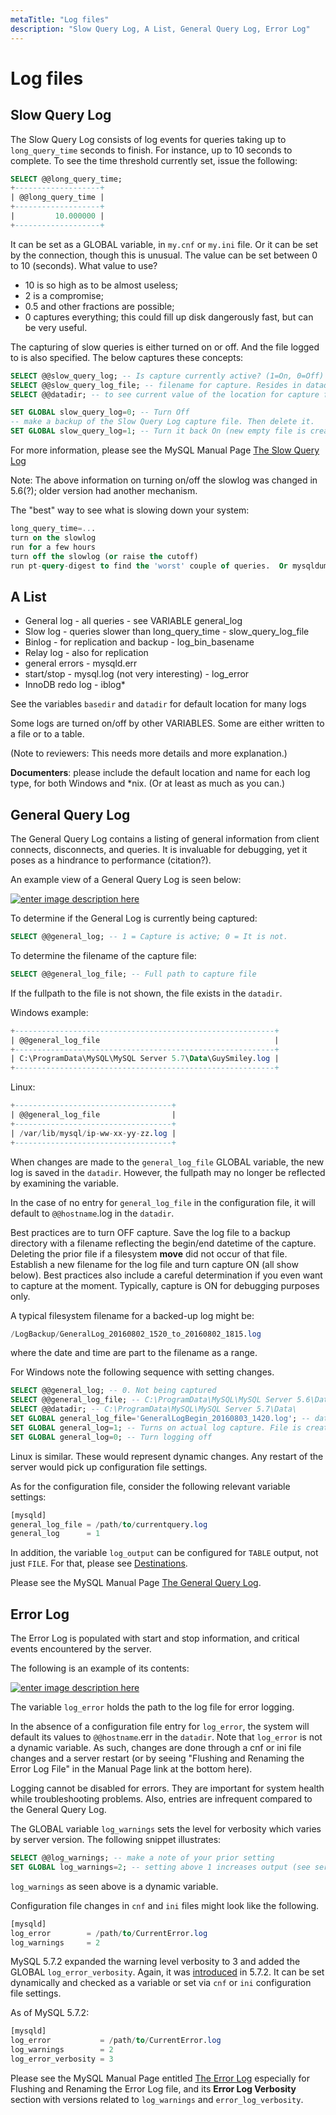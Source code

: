 ```yaml
---
metaTitle: "Log files"
description: "Slow Query Log, A List, General Query Log, Error Log"
---
```


# Log files



## Slow Query Log


The Slow Query Log consists of log events for queries taking up to `long_query_time` seconds to finish. For instance, up to 10 seconds to complete. To see the time threshold currently set, issue the following:

```sql
SELECT @@long_query_time;
+-------------------+
| @@long_query_time |
+-------------------+
|         10.000000 |
+-------------------+

```

It can be set as a GLOBAL variable, in `my.cnf` or `my.ini` file.  Or it can be set by the connection, though this is unusual. The value can be set between 0 to 10 (seconds).  What value to use?

- 10 is so high as to be almost useless;
- 2 is a compromise;
- 0.5 and other fractions are possible;
- 0 captures everything; this could fill up disk dangerously fast, but can be very useful.

The capturing of slow queries is either turned on or off. And the file logged to is also specified. The below captures these concepts:

```sql
SELECT @@slow_query_log; -- Is capture currently active? (1=On, 0=Off)
SELECT @@slow_query_log_file; -- filename for capture. Resides in datadir
SELECT @@datadir; -- to see current value of the location for capture file

SET GLOBAL slow_query_log=0; -- Turn Off
-- make a backup of the Slow Query Log capture file. Then delete it.
SET GLOBAL slow_query_log=1; -- Turn it back On (new empty file is created)

```

For more information, please see the MySQL Manual Page [The Slow Query Log](http://dev.mysql.com/doc/refman/5.7/en/slow-query-log.html)

Note:  The above information on turning on/off the slowlog was changed in 5.6(?); older version had another mechanism.

The "best" way to see what is slowing down your system:

```sql
long_query_time=...
turn on the slowlog
run for a few hours
turn off the slowlog (or raise the cutoff)
run pt-query-digest to find the 'worst' couple of queries.  Or mysqldumpslow -s t

```



## A List


- General log - all queries - see VARIABLE general_log
- Slow log - queries slower than long_query_time - slow_query_log_file
- Binlog - for replication and backup - log_bin_basename
- Relay log - also for replication
- general errors - mysqld.err
- start/stop - mysql.log (not very interesting) - log_error
- InnoDB redo log - iblog*

See the variables `basedir` and `datadir` for default location for many logs

Some logs are turned on/off by other VARIABLES. Some are either written to a file or to a table.

(Note to reviewers:  This needs more details and more explanation.)

**Documenters**: please include the default location and name for each log type, for both Windows and *nix.  (Or at least as much as you can.)



## General Query Log


The General Query Log contains a listing of general information from client connects, disconnects, and queries. It is invaluable for debugging, yet it poses as a hindrance to performance (citation?).

An example view of a General Query Log is seen below:

[<img src="http://i.stack.imgur.com/3dWFH.jpg" alt="enter image description here" />](http://i.stack.imgur.com/3dWFH.jpg)

To determine if the General Log is currently being captured:

```sql
SELECT @@general_log; -- 1 = Capture is active; 0 = It is not.

```

To determine the filename of the capture file:

```sql
SELECT @@general_log_file; -- Full path to capture file

```

If the fullpath to the file is not shown, the file exists in the `datadir`.

Windows example:

```sql
+----------------------------------------------------------+
| @@general_log_file                                       |
+----------------------------------------------------------+
| C:\ProgramData\MySQL\MySQL Server 5.7\Data\GuySmiley.log |
+----------------------------------------------------------+

```

Linux:

```sql
+-----------------------------------+
| @@general_log_file                |
+-----------------------------------+
| /var/lib/mysql/ip-ww-xx-yy-zz.log |
+-----------------------------------+

```

When changes are made to the `general_log_file` GLOBAL variable, the new log is saved in the `datadir`. However, the fullpath may no longer be reflected by examining the variable.

In the case of no entry for `general_log_file` in the configuration file, it will default to `@@hostname`.log in the `datadir`.

Best practices are to turn OFF capture. Save the log file to a backup directory with a filename reflecting the begin/end datetime of the capture. Deleting the prior file if a filesystem **move** did not occur of that file. Establish a new filename for the log file and turn capture ON (all show below). Best practices also include a careful determination if you even want to capture at the moment. Typically, capture is ON for debugging purposes only.

A typical filesystem filename for a backed-up log might be:

```sql
/LogBackup/GeneralLog_20160802_1520_to_20160802_1815.log

```

where the date and time are part to the filename as a range.

For Windows note the following sequence with setting changes.

```sql
SELECT @@general_log; -- 0. Not being captured
SELECT @@general_log_file; -- C:\ProgramData\MySQL\MySQL Server 5.6\Data\GuySmiley.log
SELECT @@datadir; -- C:\ProgramData\MySQL\MySQL Server 5.7\Data\
SET GLOBAL general_log_file='GeneralLogBegin_20160803_1420.log'; -- datetime clue
SET GLOBAL general_log=1; -- Turns on actual log capture. File is created under `datadir`
SET GLOBAL general_log=0; -- Turn logging off

```

Linux is similar. These would represent dynamic changes. Any restart of the server would pick up configuration file settings.

As for the configuration file, consider the following relevant variable settings:

```sql
[mysqld]
general_log_file = /path/to/currentquery.log
general_log      = 1

```

In addition, the variable `log_output` can be configured for `TABLE` output, not just `FILE`. For that, please see [Destinations](http://dev.mysql.com/doc/refman/5.7/en/log-destinations.html).

Please see the MySQL Manual Page [The General Query Log](http://dev.mysql.com/doc/refman/5.7/en/query-log.html).



## Error Log


The Error Log is populated with start and stop information, and critical events encountered by the server.

The following is an example of its contents:

[<img src="http://i.stack.imgur.com/upW0z.jpg" alt="enter image description here" />](http://i.stack.imgur.com/upW0z.jpg)

The variable `log_error` holds the path to the log file for error logging.

In the absence of a configuration file entry for `log_error`, the system will default its values to `@@hostname`.err in the `datadir`. Note that `log_error` is not a dynamic variable. As such, changes are done through a cnf or ini file changes and a server restart (or by seeing "Flushing and Renaming the Error Log File" in the Manual Page link at the bottom here).

Logging cannot be disabled for errors. They are important for system health while troubleshooting problems. Also, entries are infrequent compared to the General Query Log.

The GLOBAL variable `log_warnings` sets the level for verbosity which varies by server version. The following snippet illustrates:

```sql
SELECT @@log_warnings; -- make a note of your prior setting
SET GLOBAL log_warnings=2; -- setting above 1 increases output (see server version)

```

`log_warnings` as seen above is a dynamic variable.

Configuration file changes in `cnf` and `ini` files might look like the following.

```sql
[mysqld]
log_error        = /path/to/CurrentError.log
log_warnings     = 2

```

MySQL 5.7.2 expanded the warning level verbosity to 3 and added the GLOBAL `log_error_verbosity`. Again, it was [introduced](http://dev.mysql.com/doc/refman/5.7/en/server-system-variables.html#sysvar_log_error_verbosity) in 5.7.2. It can be set dynamically and checked as a variable or set via `cnf` or `ini` configuration file settings.

As of MySQL 5.7.2:

```sql
[mysqld]
log_error           = /path/to/CurrentError.log
log_warnings        = 2
log_error_verbosity = 3 

```

Please see the MySQL Manual Page entitled [The Error Log](http://i.stack.imgur.com/upW0z.jpg) especially for Flushing and Renaming the Error Log file, and its **Error Log Verbosity** section with versions related to `log_warnings` and `error_log_verbosity`.

